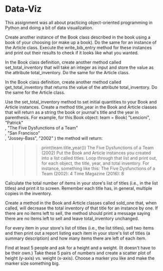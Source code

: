 # Data-Viz
This assignment was all about practicing object-oriented programming in Python and doing a bit of data visualization.


Create another instance of the Book class described in the book using a book of your choosing (or make up a book). Do the same for an instance of the Article class. Execute the write_bib_entry method for these instances and print out their results to check if it looks like what you wanted.

In the Book class definition, create another method called set_total_inventory that will take an integer as input and store the value as the attribute total_inventory. Do the same for the Article class.

In the Book class definition, create another method called get_total_inventory that returns the value of the attribute total_inventory. Do the same for the Article class.

Use the set_total_inventory method to set initial quantities to your Book and Article instances.
Create a method title_year in the Book and Article classes that will return as a string the book or journal's title and the year in parenthesis. For example, for this Book object:
team = Book( "Lencioni", "Patrick" \
             , "The Five Dysfunctions of a Team" \
             , "San Francisco" \
             , "Jossey-Bass", "2002" )
the method will return:
>>> print(team.title_year())
The Five Dysfunctions of a Team (2002)
Put the Book and Article instances you created into a list called titles. Loop through that list and print out, for each object, the title, year, and total inventory. For instance, something like this:
The Five Dysfunctions of a Team (2002): 4
Time Magazine (2016): 8
>>>
>>> 
Calculate the total number of items in your store's list of titles (i.e., in the list titles) and print it to screen.  Remember each title has, in general, multiple copies in the inventory.


Create a method in the Book and Article classes called sold_one that, when called, will decrease the total inventory of that title for an instance by one. If there are no items left to sell, the method should print a message saying there are no items left to sell and leave total_inventory unchanged.


For every item in your store's list of titles (i.e., the list titles), sell two items and then print out a report listing each item in your store's list of titles (a summary description) and how many items there are left of each item.


Find at least 5 people and ask for a height and a weight. (It doesn't have to be their own.) Take these 5 pairs of numbers and create a scatter plot of height (y-axis) vs. weight (x-axis).  Choose a marker you like and make the marker size something big.
